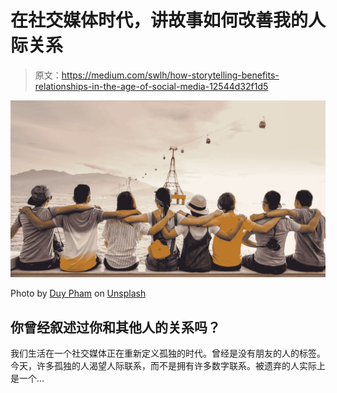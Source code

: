 # 在社交媒体时代，讲故事如何改善我的人际关系

> 原文：<https://medium.com/swlh/how-storytelling-benefits-relationships-in-the-age-of-social-media-12544d32f1d5>

![](img/0f89bb4b324d17af0b1f37e356730300.png)

Photo by [Duy Pham](https://unsplash.com/@miinyuii?utm_source=medium&utm_medium=referral) on [Unsplash](https://unsplash.com?utm_source=medium&utm_medium=referral)

## 你曾经叙述过你和其他人的关系吗？

我们生活在一个社交媒体正在重新定义孤独的时代。曾经是没有朋友的人的标签。今天，许多孤独的人渴望人际联系，而不是拥有许多数字联系。被遗弃的人实际上是一个…